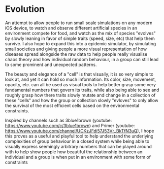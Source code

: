 # Evolution

An attempt to allow people to run small scale simulations on any modern iOS device, to watch and observe different artificial species in an environment
compete for food, and watch as the mix of species "evolves" by slowly leaning in favor of simple traits (speed, size, etc) that help them survive.
I also hope to expand this into a epidemic simulator, by simulating small societies and giving people a more visual representation of how diseases spread
alongside the raw data to help people really visualise chaos theory and how individual random behaviour, in a group can still lead to some prominent
and unexpected patterns.

The beauty and elegance of a "cell" is that visually, it is so very simple to look at, and yet it can hold so much information. Its color, size, movement, 
opacity, etc. can all be used as visual tools to help better grasp some very fundamental numbers that govern its traits, while also being able to see and roughly
grasp how there traits slowly mutate and change in a collection of these "cells" and how the group or collection slowly "evloves" to only allow the survival of
the most efficient cells based on the environmental constraints.

Inspired by channels such as 3blue1brown (youtube: https://www.youtube.com/c/3blue1brown) and Primer (youtube: https://www.youtube.com/channel/UCKzJFdi57J53Vr_BkTfN3uQ), I hope this proves as a useful and playful tool to help understand the underlying complexities
of group behaviour in a closed system while being able to visually express seemingly arbitrary numbers that can be played around with to help show people how beautiful the relationship between an individual and a group is when put in an environment with some form of constraints
